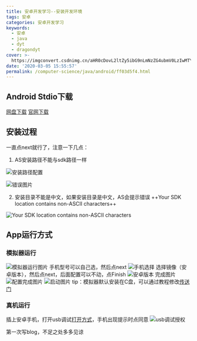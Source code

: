```yaml
---
title: 安卓开发学习--安装开发环境
tags: 安卓
categories: 安卓开发学习
keywords:
  - 安卓
  - java
  - dyt
  - dragondyt
cover: >-
  https://imgconvert.csdnimg.cn/aHR0cDovL2ltZy5ibG9nLmNzZG4ubmV0LzIwMTYwODE5MDkwMzA5NDE0
date: '2020-03-05 15:55:57'
permalink: /computer-science/java/android/ff03d5f4.html
---
```


<!--more-->
## Android Stdio下载 
[网盘下载](https://pan.baidu.com/s/1nuABMDb#list/path=%2FAndroid%20Studio)
[官网下载](https://dl.google.com/dl/android/studio/install/3.6.1.0/android-studio-ide-192.6241897-windows.exe)
## 安装过程
一直点next就行了，注意一下几点：
1. AS安装路径不能与sdk路径一样

![安装路径配置](https://i.loli.net/2020/03/05/KrUl5o7ZMpNJeLG.png)

![错误图片](https://i.loli.net/2020/03/05/Mwmzd2jNqDOsv64.png)

2. 安装目录不能是中文，如果安装目录是中文，AS会提示错误  ++Your SDK location contains non-ASCII characters++

![Your SDK location contains non-ASCII characters](https://i.loli.net/2020/03/05/8U1dHvgKpjZ9r6h.png)
## App运行方式
### 模拟器运行
![模拟器运行图片](https://i.loli.net/2020/03/05/AD7m85zydhqMNer.png)
手机型号可以自己选，然后点next
![手机选择](https://i.loli.net/2020/03/05/bzhaDACsHWMU1Jd.png)
选择镜像（安卓版本），然后点next，后面配置可以不动，点Finish
![安卓版本](https://i.loli.net/2020/03/05/jNGi68J31nLPtb9.png)
完成图片
![配置完成图片](https://i.loli.net/2020/03/05/lxFSI9T6NJRvyk2.png)
![启动图片](https://i.loli.net/2020/03/05/cHanqCWzTL2u6Q5.png)
tip：模拟器默认安装在C盘，可以通过教程修改[传送门](https://blog.csdn.net/Aaron_King/article/details/89765108?depth_1-utm_source=distribute.pc_relevant.none-task&utm_source=distribute.pc_relevant.none-task)
### 真机运行
插上安卓手机，打开usb调试[打开方式](https://zhuanlan.zhihu.com/p/20896295)，手机出现提示时点同意
![usb调试授权](https://img3.appinn.net/images/201710/2017-10-09-11-02-02.jpg!o)

第一次写blog，不足之处多多见谅


